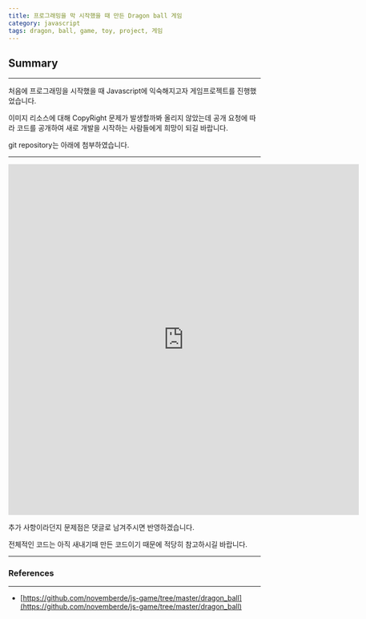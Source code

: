 ```yaml
---
title: 프로그래밍을 막 시작했을 때 만든 Dragon ball 게임
category: javascript
tags: dragon, ball, game, toy, project, 게임
---
```

## Summary
---
처음에 프로그래밍을 시작했을 때 Javascript에 익숙해지고자 게임프로젝트를 진행했었습니다.

이미지 리소스에 대해 CopyRight 문제가 발생할까봐 올리지 않았는데 
공개 요청에 따라 코드를 공개하여 새로 개발을 시작하는 사람들에게 희망이 되길 바랍니다.

git repository는 아래에 첨부하였습니다.

---

<iframe align="middle" style="margin:0px" frameborder="0" position="relative" width="700px" height="700px" scrolling="no" src="https://s3.ap-northeast-2.amazonaws.com/archived-storage/dragon_ball/intro.html"></iframe>

추가 사항이라던지 문제점은 댓글로 남겨주시면 반영하겠습니다.

전체적인 코드는 아직 새내기때 만든 코드이기 때문에 적당히 참고하시길 바랍니다.

---
### References
---
- [https://github.com/novemberde/js-game/tree/master/dragon_ball](https://github.com/novemberde/js-game/tree/master/dragon_ball)

